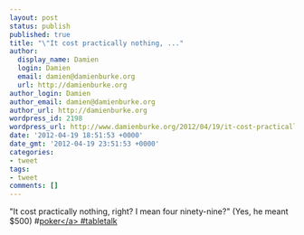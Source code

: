 ```yaml
---
layout: post
status: publish
published: true
title: "\"It cost practically nothing, ..."
author:
  display_name: Damien
  login: Damien
  email: damien@damienburke.org
  url: http://damienburke.org
author_login: Damien
author_email: damien@damienburke.org
author_url: http://damienburke.org
wordpress_id: 2198
wordpress_url: http://www.damienburke.org/2012/04/19/it-cost-practically-nothing/
date: '2012-04-19 18:51:53 +0000'
date_gmt: '2012-04-19 23:51:53 +0000'
categories:
- tweet
tags:
- tweet
comments: []
---
```

<p>"It cost practically nothing, right? I mean four ninety-nine?" (Yes, he meant $500) #<a href="http:&#47;&#47;search.twitter.com&#47;search?q=%23poker" class="aktt_hashtag">poker<&#47;a> #tabletalk</p>
